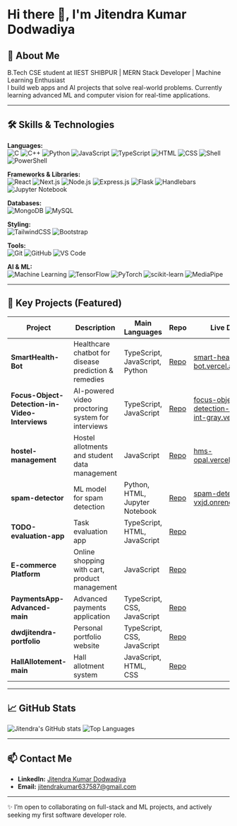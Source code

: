 # Hi there 👋, I'm Jitendra Kumar Dodwadiya

## 🚀 About Me
B.Tech CSE student at IIEST SHIBPUR | MERN Stack Developer | Machine Learning Enthusiast  
I build web apps and AI projects that solve real-world problems. Currently learning advanced ML and computer vision for real-time applications.

---

## 🛠️ Skills & Technologies

**Languages:**  
![C](https://img.shields.io/badge/C-00599C?style=for-the-badge&logo=c&logoColor=white)
![C++](https://img.shields.io/badge/C++-00599C?style=for-the-badge&logo=c%2B%2B&logoColor=white)
![Python](https://img.shields.io/badge/Python-3776AB?style=for-the-badge&logo=python&logoColor=white)
![JavaScript](https://img.shields.io/badge/JavaScript-F7DF1E?style=for-the-badge&logo=javascript&logoColor=black)
![TypeScript](https://img.shields.io/badge/TypeScript-3178C6?style=for-the-badge&logo=typescript&logoColor=white)
![HTML](https://img.shields.io/badge/HTML-E34F26?style=for-the-badge&logo=html5&logoColor=white)
![CSS](https://img.shields.io/badge/CSS-1572B6?style=for-the-badge&logo=css3&logoColor=white)
![Shell](https://img.shields.io/badge/Shell-89E051?style=for-the-badge&logo=shell&logoColor=black)
![PowerShell](https://img.shields.io/badge/PowerShell-5391FE?style=for-the-badge&logo=powershell&logoColor=white)

**Frameworks & Libraries:**  
![React](https://img.shields.io/badge/React-61DAFB?style=for-the-badge&logo=react&logoColor=black)
![Next.js](https://img.shields.io/badge/Next.js-000000?style=for-the-badge&logo=next.js&logoColor=white)
![Node.js](https://img.shields.io/badge/Node.js-339933?style=for-the-badge&logo=node.js&logoColor=white)
![Express.js](https://img.shields.io/badge/Express.js-000000?style=for-the-badge&logo=express&logoColor=white)
![Flask](https://img.shields.io/badge/Flask-000000?style=for-the-badge&logo=flask&logoColor=white)
![Handlebars](https://img.shields.io/badge/Handlebars-000000?style=for-the-badge&logo=handlebarsdotjs&logoColor=white)
![Jupyter Notebook](https://img.shields.io/badge/Jupyter-FA0F00?style=for-the-badge&logo=jupyter&logoColor=white)

**Databases:**  
![MongoDB](https://img.shields.io/badge/MongoDB-47A248?style=for-the-badge&logo=mongodb&logoColor=white)
![MySQL](https://img.shields.io/badge/MySQL-4479A1?style=for-the-badge&logo=mysql&logoColor=white)

**Styling:**  
![TailwindCSS](https://img.shields.io/badge/TailwindCSS-06B6D4?style=for-the-badge&logo=tailwind-css&logoColor=white)
![Bootstrap](https://img.shields.io/badge/Bootstrap-7952B3?style=for-the-badge&logo=bootstrap&logoColor=white)

**Tools:**  
![Git](https://img.shields.io/badge/Git-F05032?style=for-the-badge&logo=git&logoColor=white)
![GitHub](https://img.shields.io/badge/GitHub-181717?style=for-the-badge&logo=github&logoColor=white)
![VS Code](https://img.shields.io/badge/VS_Code-007ACC?style=for-the-badge&logo=visual-studio-code&logoColor=white)

**AI & ML:**  
![Machine Learning](https://img.shields.io/badge/Machine_Learning-F7931E?style=for-the-badge&logo=opencv&logoColor=white)
![TensorFlow](https://img.shields.io/badge/TensorFlow-FF6F00?style=for-the-badge&logo=tensorflow&logoColor=white)
![PyTorch](https://img.shields.io/badge/PyTorch-EE4C2C?style=for-the-badge&logo=pytorch&logoColor=white)
![scikit-learn](https://img.shields.io/badge/scikit--learn-F7931E?style=for-the-badge&logo=scikit-learn&logoColor=white)
![MediaPipe](https://img.shields.io/badge/MediaPipe-FF7043?style=for-the-badge&logo=mediapipe&logoColor=white)

---

## 📂 Key Projects (Featured)

| Project | Description | Main Languages | Repo | Live Demo |
| ------- | ----------- | -------------- | ---- | --------- |
| **SmartHealth-Bot** | Healthcare chatbot for disease prediction & remedies | TypeScript, JavaScript, Python | [Repo](https://github.com/dwdjitendra-cloud/SmartHealth-Bot) | [smart-health-bot.vercel.app](https://smart-health-bot.vercel.app/) |
| **Focus-Object-Detection-in-Video-Interviews** | AI-powered video proctoring system for interviews | TypeScript, JavaScript | [Repo](https://github.com/dwdjitendra-cloud/Focus-Object-Detection-in-Video-Interviews) | [focus-object-detection-in-video-int-gray.vercel.app](https://focus-object-detection-in-video-int-gray.vercel.app/) |
| **hostel-management** | Hostel allotments and student data management | JavaScript | [Repo](https://github.com/dwdjitendra-cloud/hostel-management) | [hms-opal.vercel.app/login](https://hms-opal.vercel.app/login) |
| **spam-detector** | ML model for spam detection | Python, HTML, Jupyter Notebook | [Repo](https://github.com/dwdjitendra-cloud/spam-detector) | [spam-detector-vxjd.onrender.com](https://spam-detector-vxjd.onrender.com/) |
| **TODO-evaluation-app** | Task evaluation app | TypeScript, HTML, JavaScript | [Repo](https://github.com/dwdjitendra-cloud/TODO-evaluation-app) |  |
| **E-commerce Platform** | Online shopping with cart, product management | JavaScript | [Repo](https://github.com/dwdjitendra-cloud/E-commerce) |  |
| **PaymentsApp-Advanced-main** | Advanced payments application | TypeScript, CSS, JavaScript | [Repo](https://github.com/dwdjitendra-cloud/PaymentsApp-Advanced-main) |  |
| **dwdjitendra-portfolio** | Personal portfolio website | TypeScript, CSS, JavaScript | [Repo](https://github.com/dwdjitendra-cloud/dwdjitendra-portfolio) |  |
| **HallAllotement-main** | Hall allotment system | JavaScript, HTML, CSS | [Repo](https://github.com/dwdjitendra-cloud/HallAllotement-main) |  |

---

## 📈 GitHub Stats

![Jitendra's GitHub stats](https://github-readme-stats.vercel.app/api?username=dwdjitendra-cloud&show_icons=true&theme=radical)
![Top Languages](https://github-readme-stats.vercel.app/api/top-langs/?username=dwdjitendra-cloud&layout=compact&theme=radical)

---

## 📫 Contact Me

- **LinkedIn:** [Jitendra Kumar Dodwadiya](https://www.linkedin.com/in/dwdjitendra/)
- **Email:** jitendrakumar637587@gmail.com

---

✨ I’m open to collaborating on full-stack and ML projects, and actively seeking my first software developer role.